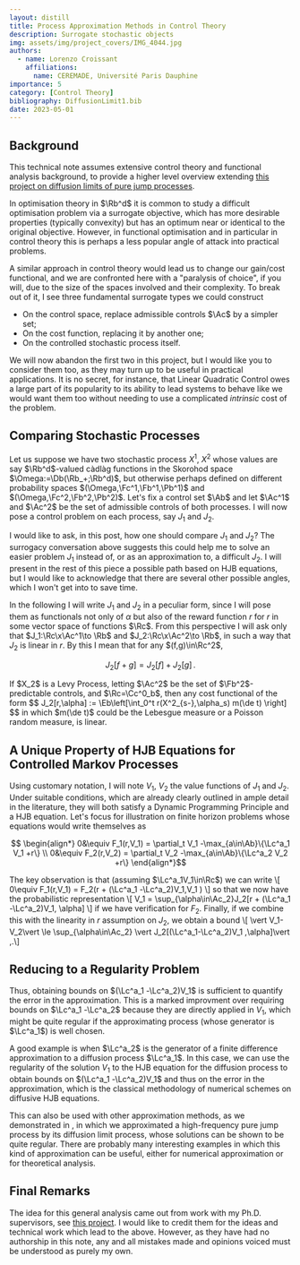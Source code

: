 ```yaml
---
layout: distill
title: Process Approximation Methods in Control Theory
description: Surrogate stochastic objects
img: assets/img/project_covers/IMG_4044.jpg
authors:
  - name: Lorenzo Croissant
    affiliations:
      name: CEREMADE, Université Paris Dauphine
importance: 5
category: [Control Theory]
bibliography: DiffusionLimit1.bib
date: 2023-05-01
---
```

<div style="display:none">
  $$ 
    \def\de{\mathrm{d}}
    \def\De{\mathrm{D}}
    \def\x{\times}
    \def\ve{\varepsilon}
    \def\dre{\delta r^\ve}
    \def\de{\mathrm{d}}
    \def\De{\mathrm{D}}
    \def\x{\times}
    \def\ve{\varepsilon}
    \def\dre{\delta r^\ve} 
  $$
  $$
    \def\Ab{\mathbb{A}}
    \def\Bb{\mathbb{B}}
    \def\Cb{\mathbb{C}}
    \def\Db{\mathbb{D}}
    \def\Eb{\mathbb{E}}
    \def\Fb{\mathbb{F}}
    \def\Hb{\mathbb{H}}
    \def\Gb{\mathbb{G}}
    \def\Ib{\mathbb{I}}
    \def\Jb{\mathbb{J}}
    \def\Lb{\mathbb{L}}
    \def\Kb{\mathbb{K}}
    \def\Mb{\mathbb{M}}
    \def\Nb{\mathbb{N}}
    \def\Ob{\mathbb{O}}
    \def\Pb{\mathbb{P}}
    \def\Qb{\mathbb{Q}}
    \def\Rb{\mathbb{R}}
    \def\Sb{\mathbb{S}}
    \def\Tb{\mathbb{T}}
    \def\Ub{\mathbb{U}}
    \def\Vb{\mathbb{V}}
    \def\Wb{\mathbb{W}}
    \def\Xb{\mathbb{X}}
    \def\Yb{\mathbb{Y}}
    \def\Zb{\mathbb{Z}}
  $$<!-- %% Caligraphics %% -->
  $$
    \def\Ac{\mathcal{A}}
    \def\Bc{\mathcal{B}}
    \def\Cc{\mathcal{C}}
    \def\Dc{\mathcal{D}}
    \def\Ec{\mathcal{E}}
    \def\Fc{\mathcal{F}}
    \def\Hc{\mathcal{H}}
    \def\Gc{\mathcal{G}}
    \def\Ic{\mathcal{I}}
    \def\Jc{\mathcal{J}}
    \def\Lc{\mathcal{L}}
    \def\Kc{\mathcal{K}}
    \def\Mc{\mathcal{M}}
    \def\Nc{\mathcal{N}}
    \def\Oc{\mathcal{O}}
    \def\Pc{\mathcal{P}}
    \def\Qc{\mathcal{Q}}
    \def\Rc{\mathcal{R}}
    \def\Sc{\mathcal{S}}
    \def\Tc{\mathcal{T}}
    \def\Uc{\mathcal{U}}
    \def\Vc{\mathcal{V}}
    \def\Wc{\mathcal{W}}
    \def\Xc{\mathcal{X}}
    \def\Yc{\mathcal{Y}}
    \def\Zc{\mathcal{Z}}
  $$<!-- %% Romans %% -->
  $$
    \def\Ar{\mathrm{A}}
    \def\Br{\mathrm{B}}
    \def\Cr{\mathrm{C}}
    \def\Dr{\mathrm{D}}
    \def\Er{\mathrm{E}}
    \def\Fr{\mathrm{F}}
    \def\Hr{\mathrm{H}}
    \def\Gr{\mathrm{G}}
    \def\Ir{\mathrm{I}}
    \def\Jr{\mathrm{J}}
    \def\Lr{\mathrm{L}}
    \def\Kr{\mathrm{K}}
    \def\Mr{\mathrm{M}}
    \def\Nr{\mathrm{N}}
    \def\Or{\mathrm{O}}
    \def\Pr{\mathrm{P}}
    \def\Qr{\mathrm{Q}}
    \def\Rr{\mathrm{R}}
    \def\Sr{\mathrm{S}}
    \def\Tr{\mathrm{T}}
    \def\Ur{\mathrm{U}}
    \def\Vr{\mathrm{V}}
    \def\Wr{\mathrm{W}}
    \def\Xr{\mathrm{X}}
    \def\Yr{\mathrm{Y}}
    \def\Zr{\mathrm{Z}}
  $$
  $$
    \def\ar{\mathrm{a}}
    \def\br{\mathrm{b}}
    \def\cr{\mathrm{c}}
    \def\dr{\mathrm{d}}
    \def\er{\mathrm{e}}
    \def\fr{\mathrm{f}}
    \def\hr{\mathrm{g}}
    \def\gr{\mathrm{h}}
    \def\ir{\mathrm{i}}
    \def\jr{\mathrm{j}}
    \def\kr{\mathrm{k}}
    \def\lr{\mathrm{l}}
    \def\mr{\mathrm{m}}
    \def\nr{\mathrm{n}}
    \def\or{\mathrm{o}}
    \def\pr{\mathrm{p}}
    \def\qr{\mathrm{q}}
    \def\rr{\mathrm{r}}
    \def\sr{\mathrm{s}}
    \def\tr{\mathrm{t}}
    \def\ur{\mathrm{u}}
    \def\vr{\mathrm{v}}
    \def\wr{\mathrm{w}}
    \def\xr{\mathrm{x}}
    \def\yr{\mathrm{y}}
    \def\zr{\mathrm{z}}
  $$ <!-- %% Scripts %% -->
  $$
    \def\As{\mathscr{A}}
    \def\Bs{\mathscr{B}}
    \def\Cs{\mathscr{C}}
    \def\Ds{\mathscr{D}}
    \def\Es{\mathscr{E}}
    \def\Fs{\mathscr{F}}
    \def\Hs{\mathscr{H}}
    \def\Gs{\mathscr{G}}
    \def\Is{\mathscr{I}}
    \def\Js{\mathscr{J}}
    \def\Ls{\mathscr{L}}
    \def\Ks{\mathscr{K}}
    \def\Ms{\mathscr{M}}
    \def\Ns{\mathscr{N}}
    \def\Os{\mathscr{O}}
    \def\Ps{\mathscr{P}}
    \def\Qs{\mathscr{Q}}
    \def\Rs{\mathscr{R}}
    \def\Ss{\mathscr{S}}
    \def\Ts{\mathscr{T}}
    \def\Us{\mathscr{U}}
    \def\Vs{\mathscr{V}}
    \def\Ws{\mathscr{W}}
    \def\Xs{\mathscr{X}}
    \def\Ys{\mathscr{Y}}
    \def\Zs{\mathscr{Z}}
  $$<!-- %% Bold face %% -->
  $$
    \def\Abf{\mathbf{A}}
    \def\Bbf{\mathbf{B}}
    \def\Cbf{\mathbf{C}}
    \def\Dbf{\mathbf{D}}
    \def\Ebf{\mathbf{E}}
    \def\Fbf{\mathbf{F}}
    \def\Hbf{\mathbf{H}}
    \def\Gbf{\mathbf{G}}
    \def\Ibf{\mathbf{I}}
    \def\Jbf{\mathbf{J}}
    \def\Lbf{\mathbf{L}}
    \def\Kbf{\mathbf{K}}
    \def\Mbf{\mathbf{M}}
    \def\Nbf{\mathbf{N}}
    \def\Obf{\mathbf{O}}
    \def\Pbf{\mathbf{P}}
    \def\Qbf{\mathbf{Q}}
    \def\Rbf{\mathbf{R}}
    \def\Sbf{\mathbf{S}}
    \def\Tbf{\mathbf{T}}
    \def\Ubf{\mathbf{U}}
    \def\Vbf{\mathbf{V}}
    \def\Wbf{\mathbf{W}}
    \def\Xbf{\mathbf{X}}
    \def\Ybf{\mathbf{Y}}
    \def\Zbf{\mathbf{Z}}
  $$
  $$
    \def\abf{\mathbf{a}}
    \def\bbf{\mathbf{b}}
    \def\cbf{\mathbf{c}}
    \def\dbf{\mathbf{d}}
    \def\ebf{\mathbf{e}}
    \def\fbf{\mathbf{f}}
    \def\hbf{\mathbf{g}}
    \def\gbf{\mathbf{h}}
    \def\ibf{\mathbf{i}}
    \def\jbf{\mathbf{j}}
    \def\kbf{\mathbf{k}}
    \def\lbf{\mathbf{l}}
    \def\mbf{\mathbf{m}}
    \def\nbf{\mathbf{n}}
    \def\obf{\mathbf{o}}
    \def\pbf{\mathbf{p}}
    \def\qbf{\mathbf{q}}
    \def\rbf{\mathbf{r}}
    \def\sbf{\mathbf{s}}
    \def\tbf{\mathbf{t}}
    \def\ubf{\mathbf{u}}
    \def\vbf{\mathbf{v}}
    \def\wbf{\mathbf{w}}
    \def\xbf{\mathbf{x}}
    \def\ybf{\mathbf{y}}
    \def\zbf{\mathbf{z}}
  $$<!-- %% Fraktur %% -->
  $$
    \def\Af{\mathfrak{A}}
    \def\Bf{\mathfrak{B}}
    \def\Cf{\mathfrak{C}}
    \def\Df{\mathfrak{D}}
    \def\Ef{\mathfrak{E}}
    \def\Ff{\mathfrak{F}}
    \def\Hf{\mathfrak{H}}
    \def\Gf{\mathfrak{G}}
    \def\If{\mathfrak{I}}
    \def\Jf{\mathfrak{J}}
    \def\Lf{\mathfrak{L}}
    \def\Kf{\mathfrak{K}}
    \def\Mf{\mathfrak{M}}
    \def\Nf{\mathfrak{N}}
    \def\Of{\mathfrak{O}}
    \def\Pf{\mathfrak{P}}
    \def\Qf{\mathfrak{Q}}
    \def\Rf{\mathfrak{R}}
    \def\Sf{\mathfrak{S}}
    \def\Tf{\mathfrak{T}}
    \def\Uf{\mathfrak{U}}
    \def\Vf{\mathfrak{V}}
    \def\Wf{\mathfrak{W}}
    \def\Xf{\mathfrak{X}}
    \def\Yf{\mathfrak{Y}}
    \def\Zf{\mathfrak{Z}}
  $$
  $$
    \def\af{\mathfrak{a}}
    \def\bf{\mathfrak{b}}
    \def\cf{\mathfrak{c}}
    \def\df{\mathfrak{d}}
    \def\ef{\mathfrak{e}}
    \def\ff{\mathfrak{f}}
    \def\hf{\mathfrak{g}}
    \def\gf{\mathfrak{h}}
    \def\if{\mathfrak{i}}
    \def\jf{\mathfrak{j}}
    \def\kf{\mathfrak{k}}
    \def\lf{\mathfrak{l}}
    \def\mf{\mathfrak{m}}
    \def\nf{\mathfrak{n}}
    \def\of{\mathfrak{o}}
    \def\pf{\mathfrak{p}}
    \def\qf{\mathfrak{q}}
    \def\rf{\mathfrak{r}}
    \def\sf{\mathfrak{s}}
    \def\tf{\mathfrak{t}}
    \def\uf{\mathfrak{u}}
    \def\vf{\mathfrak{v}}
    \def\wf{\mathfrak{w}}
    \def\xf{\mathfrak{x}}
    \def\yf{\mathfrak{y}}
    \def\zf{\mathfrak{z}} 
  $$
</div>



## Background

This technical note assumes extensive control theory and functional analysis background, to provide a higher level overview extending [this project on diffusion limits of pure jump processes](/projects/Diffusion_limit/). 

In optimisation theory in $\Rb^d$ it is common to study a difficult optimisation problem via a surrogate objective, which has more desirable properties (typically convexity) but has an optimum near or identical to the original objective. However, in functional optimisation and in particular in control theory this is perhaps a less popular angle of attack into practical problems. 

 A similar approach in control theory would lead us to change our gain/cost functional, and we are confronted here with a "paralysis of choice", if you will, due to the size of the spaces involved and their complexity. To break out of it, I see three fundamental surrogate types we could construct 

<ul>
<li> On the control space, replace admissible controls $\Ac$ by a simpler set;</li>
<li> On the cost function, replacing it by another one;</li>
<li> On the controlled stochastic process itself.</li>
</ul>

We will now abandon the first two in this project, but I would like you to consider them too, as they may turn up to be useful in practical applications. It is no secret, for instance, that Linear Quadratic Control owes a large part of its popularity to its ability to lead systems to behave like we would want them too without needing to use a complicated <i> intrinsic </i> cost of the problem. 

## Comparing Stochastic Processes 

Let us suppose we have two stochastic process $X^1$, $X^2$ whose values are say $\Rb^d$-valued càdlàg functions in the Skorohod space $\Omega:=\Db(\Rb_+;\Rb^d)$, but otherwise perhaps defined on different probability spaces $(\Omega,\Fc^1,\Fb^1,\Pb^1)$ and $(\Omega,\Fc^2,\Fb^2,\Pb^2)$. Let's fix a control set $\Ab$ and let $\Ac^1$ and $\Ac^2$ be the set of admissible controls of both processes. I will now pose a control problem on each process, say $J_1$ and $J_2$.

I would like to ask, in this post, how one should compare $J_1$ and $J_2$? The surrogacy conversation above suggests this could help me to solve an easier problem $J_1$ instead of, or as an approximation to, a difficult $J_2$. I will present in the rest of this piece a possible path based on HJB equations, but I would like to acknowledge that there are several other possible angles, which I won't get into to save time. 


In the following I will write $J_1$ and $J_2$ in a peculiar form, since I will pose them as  functionals not only of $\alpha$ but also of the reward function $r$ for $r$ in some vector space of functions $\Rc$.
From this perspective I will ask only that $J_1:\Rc\x\Ac^1\to \Rb$ and $J_2:\Rc\x\Ac^2\to \Rb$, in such a way that $J_2$ is linear in $r$. By this I mean that for any $(f,g)\in\Rc^2$, 

$$ J_2[f+g] = J_2[f] + J_2[g]\,. $$

<div class="example">
If $X_2$ is a Levy Process, letting $\Ac^2$ be the set of $\Fb^2$-predictable controls, and $\Rc=\Cc^0_b$, then any cost functional of the form 
$$ J_2[r,\alpha] := \Eb\left[\int_0^t r(X^2_{s-},\alpha_s)  m(\de t) \right] $$
in which $m(\de t)$ could be the Lebesgue measure or a Poisson random measure, is linear.
</div>

## A Unique Property of HJB Equations for Controlled Markov Processes

Using customary notation, I will note $V_1$, $V_2$ the value functions of $J_1$ and $J_2$. Under suitable conditions, which are already clearly outlined in ample detail in the literature, they will both satisfy a Dynamic Programming Principle and a HJB equation. Let's focus for illustration on finite horizon problems whose equations would write themselves as 

$$ \begin{align*} 0&\equiv F_1(r,V_1) = \partial_t  V_1 -\max_{a\in\Ab}\{\Lc^a_1 V_1 +r\} \\
 0&\equiv F_2(r,V_2) = \partial_t  V_2 -\max_{a\in\Ab}\{\Lc^a_2 V_2 +r\} \end{align*}$$

The key observation is that (assuming $\Lc^a_1V_1\in\Rc$) we can write
\\[ 0\equiv F_1(r,V_1) = F_2(r + (\Lc^a_1 -\Lc^a_2)V_1,V_1 ) \\] 
so that we now have the probabilistic representation
\\[ V_1 = \sup_{\alpha\in\Ac_2}J_2[r + (\Lc^a_1 -\Lc^a_2)V_1, \alpha] \\]
if we have verification for $F_2$. Finally, if we combine this with the linearity in $r$ assumption on $J_2$, we obtain a bound 
\\[ \vert V_1-V_2\vert \le \sup_{\alpha\in\Ac_2} \vert J_2[(\Lc^a_1-\Lc^a_2)V_1 ,\alpha]\vert \,.\\]

## Reducing to a Regularity Problem

Thus, obtaining bounds on $(\Lc^a_1 -\Lc^a_2)V_1$ is sufficient to quantify the error in the approximation. This is a marked improvment over requiring bounds on $\Lc^a_1 -\Lc^a_2$ because they are directly applied in $V_1$, which might be quite regular if the approximating process (whose generator is $\Lc^a_1$) is well chosen. 

A good example is when $\Lc^a_2$ is the generator of a finite difference approximation to a diffusion process $\Lc^a_1$. In this case, we can use the regularity of the solution $V_1$ to the HJB equation for the diffusion process to obtain bounds on $(\Lc^a_1 -\Lc^a_2)V_1$ and thus on the error in the approximation, which is the classical methodology of numerical schemes on diffusive HJB equations. 

This can also be used with other approximation methods, as we demonstrated in <d-cite key="ABC23"></d-cite>, in which we approximated a high-frequency pure jump process by its diffusion limit process, whose solutions can be shown to be quite regular. There are probably many interesting examples in which this kind of approximation can be useful, either for numerical approximation or for theoretical analysis.

## Final Remarks

The idea for this general analysis came out from work with my Ph.D. supervisors, see [this project](/_projects/Diffusion_limit.md). I would like to credit them for the ideas and technical work which lead to the above. However, as they have had no authorship in this note, any and all mistakes made and opinions voiced must be understood as purely my own.
